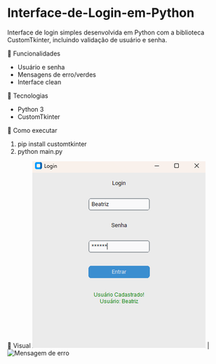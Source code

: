 # Interface-de-Login-em-Python
Interface de login simples desenvolvida em Python com a biblioteca CustomTkinter, incluindo validação de usuário e senha.

💙 Funcionalidades
- Usuário e senha
- Mensagens de erro/verdes
- Interface clean

🧰 Tecnologias
- Python 3
- CustomTkinter

🚀 Como executar
1. pip install customtkinter
2. python main.py

🎯 Visual
![Tela de Login](img.png) | ![Mensagem de erro](img2.png) 

